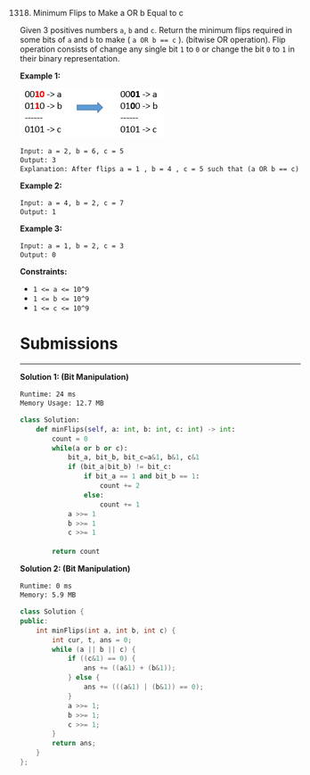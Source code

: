 1318. Minimum Flips to Make a OR b Equal to c

Given 3 positives numbers `a`, `b` and `c`. Return the minimum flips required in some bits of `a` and `b` to make ( `a OR b == c` ). (bitwise OR operation).
Flip operation consists of change any single bit `1` to `0` or change the bit `0` to `1` in their binary representation.

 

**Example 1:**

![1318_sample_3_1676.png](img/1318_sample_3_1676.png)
```
Input: a = 2, b = 6, c = 5
Output: 3
Explanation: After flips a = 1 , b = 4 , c = 5 such that (a OR b == c)
```

**Example 2:**
```
Input: a = 4, b = 2, c = 7
Output: 1
```

**Example 3:**
```
Input: a = 1, b = 2, c = 3
Output: 0
```

**Constraints:**

* `1 <= a <= 10^9`
* `1 <= b <= 10^9`
* `1 <= c <= 10^9`

# Submissions
---
**Solution 1: (Bit Manipulation)**
```
Runtime: 24 ms
Memory Usage: 12.7 MB
```
```python
class Solution:
    def minFlips(self, a: int, b: int, c: int) -> int:
        count = 0
        while(a or b or c):
            bit_a, bit_b, bit_c=a&1, b&1, c&1
            if (bit_a|bit_b) != bit_c:
                if bit_a == 1 and bit_b == 1:
                    count += 2
                else:
                    count += 1
            a >>= 1
            b >>= 1
            c >>= 1
            
        return count
```

**Solution 2: (Bit Manipulation)**
```
Runtime: 0 ms
Memory: 5.9 MB
```
```c++
class Solution {
public:
    int minFlips(int a, int b, int c) {
        int cur, t, ans = 0;
        while (a || b || c) {
            if ((c&1) == 0) {
                ans += ((a&1) + (b&1));
            } else {
                ans += (((a&1) | (b&1)) == 0);
            }
            a >>= 1;
            b >>= 1;
            c >>= 1;
        }
        return ans;
    }
};
```
